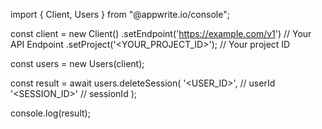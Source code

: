 import { Client, Users } from "@appwrite.io/console";

const client = new Client()
    .setEndpoint('https://example.com/v1') // Your API Endpoint
    .setProject('<YOUR_PROJECT_ID>'); // Your project ID

const users = new Users(client);

const result = await users.deleteSession(
    '<USER_ID>', // userId
    '<SESSION_ID>' // sessionId
);

console.log(result);
